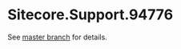 # Sitecore.Support.94776

See [master branch](https://github.com/sitecoresupport/Sitecore.Support.94776) for details.